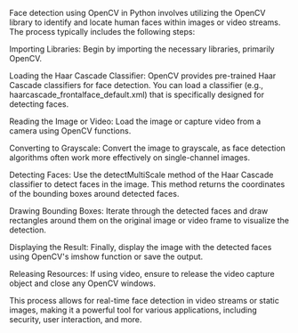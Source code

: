 Face detection using OpenCV in Python involves utilizing the OpenCV library to identify and locate human faces within images or video streams. The process typically includes the following steps:

Importing Libraries: Begin by importing the necessary libraries, primarily OpenCV.

Loading the Haar Cascade Classifier: OpenCV provides pre-trained Haar Cascade classifiers for face detection. You can load a classifier (e.g., haarcascade_frontalface_default.xml) that is specifically designed for detecting faces.

Reading the Image or Video: Load the image or capture video from a camera using OpenCV functions.

Converting to Grayscale: Convert the image to grayscale, as face detection algorithms often work more effectively on single-channel images.

Detecting Faces: Use the detectMultiScale method of the Haar Cascade classifier to detect faces in the image. This method returns the coordinates of the bounding boxes around detected faces.

Drawing Bounding Boxes: Iterate through the detected faces and draw rectangles around them on the original image or video frame to visualize the detection.

Displaying the Result: Finally, display the image with the detected faces using OpenCV's imshow function or save the output.

Releasing Resources: If using video, ensure to release the video capture object and close any OpenCV windows.

This process allows for real-time face detection in video streams or static images, making it a powerful tool for various applications, including security, user interaction, and more.
